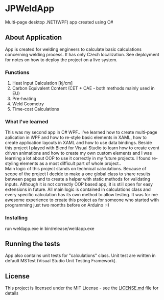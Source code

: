 # JPWeldApp
Multi-page desktop .NET(WPF) app created using C#

## About Application

App is created for welding engineers to calculate basic calculations concerning welding process. It has only Czech localization. See deployment for notes on how to deploy the project on a live system.

### Functions

1) Heat Input Calculation [kj/cm]
2) Carbon Equivalent Content (CET + CAE - both methods mainly used in EU)
3) Pre-heating
4) Weld Geometry
5) Time-cost Calculations

### What I've learned

This was my second app in C# WPF.. I've learned how to create multi-page aplication in WPF and how to re-style basic elements in XAML, how to create application layouts in XAML and how to use data bindings. Beside this project I played with Blend for Visual Studio to learn how to create event driven animations and how to create my own custom elements and I was learning a lot about OOP to use it correctly in my future projects. I found re-styling elements as a most difficult part of whole project..  
  Main logic of this project stands on technical calculations. Because of scope of the project I decide to make a one global class to share results between pages and to create a helper with static methods for validating inputs. Although it is not correctly OOP based app, it is still open for easy extensions in future. All main logic is contained in calculations class and every specific calculation has its own method to allow testing.
  It was for me awesome experience to create this project as for someone who started with programming just two months before on Arduino :-)

### Installing

run weldapp.exe in bin/release/weldapp.exe

## Running the tests

App also contains unit tests for "calculations" class. Unit test are written in default MSTest (Visual Studio Unit Testing Framework).

## License

This project is licensed under the MIT License - see the [LICENSE.md](LICENSE.md) file for details
